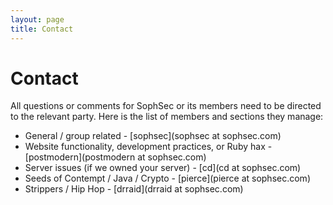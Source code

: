 ```yaml
---
layout: page
title: Contact
---
```


# Contact

All questions or comments for SophSec or its members need to be directed to
the relevant party. Here is the list of members and sections they manage:

* General / group related - [sophsec](sophsec at sophsec.com)
* Website functionality, development practices, or Ruby hax -
  [postmodern](postmodern at sophsec.com)
* Server issues (if we owned your server) - [cd](cd at sophsec.com)
* Seeds of Contempt / Java / Crypto - [pierce](pierce at sophsec.com)
* Strippers / Hip Hop - [drraid](drraid at sophsec.com)

